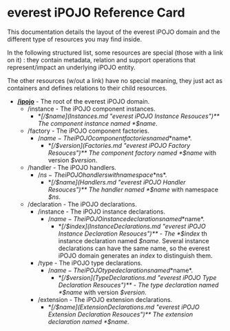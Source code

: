 everest iPOJO Reference Card
============================

This documentation details the layout of the everest iPOJO domain and the different type of resources you may find inside.

In the following structured list, some resources are special (those with a link on it) : they contain metadata, relation and support operations that represent/impact an underlying iPOJO entity.

The other resources (w/out a link) have no special meaning, they just act as containers and defines relations to their child resources.

- **[/ipojo](Root.md "everest iPOJO domain")** - The root of the everest iPOJO domain.
    - /instance - The iPOJO component instances.
        - **[/$name](Instances.md "everest iPOJO Instance Resouces")** The component instance named *$name*.
    - /factory - The iPOJO component factories.
        - /$name - The iPOJO component factories named *$name*.
            - **[/$version](Factories.md "everest iPOJO Factory Resouces")** The component factory named *$name* with version *$version*.
    - /handler - The iPOJO handlers.
        - /$ns - The iPOJO handlers with namespace *$ns*.
            - **[/$name](Handlers.md "everest iPOJO Handler Resouces")** The handler named *$name* with namespace *$ns*.
    - /declaration - The iPOJO declarations.
        - /instance - The iPOJO instance declarations.
            - /$name - The iPOJO instance declarations named *$name*.
                - **[/$index](InstanceDeclarations.md "everest iPOJO Instance Declaration Resouces")** - The *$index* th instance declaration named *$name*. Several instance declarations can have the same name, so the everest iPOJO domain generates an *index* to distinguish them.
        - /type - The iPOJO type declarations.
            - /$name - The iPOJO type declarations named *$name*.
                - **[/$version](TypeDeclarations.md "everest iPOJO Type Declaration Resouces")** - The type declaration named *$name* with version *$version*.
        - /extension - The iPOJO extension declarations.
            - **[/$name](ExtensionDeclarations.md "everest iPOJO Extension Declaration Resouces")** The extension declaration named *$name*.
